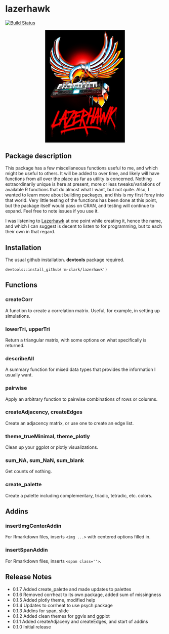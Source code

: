 # lazerhawk

[![Build Status](https://travis-ci.org/m-clark/lazerhawk.svg?branch=master)](https://travis-ci.org/m-clark/lazerhawk)

<img src="lh2_o.jpg" style="display:block; margin: 0 auto;" width='50%'>


## Package description

This package has a few miscellaneous functions useful to me, and which might be useful to others. It will be added to over time, and likely will have functions from all over the place as far as utility is concerned.  Nothing extraordinarily unique is here at present, more or less tweaks/variations of available R functions that do almost what I want, but not quite.  Also, I wanted to learn more about building packages, and this is my first foray into that world.  Very little testing of the functions has been done at this point, but the package itself would pass on CRAN, and testing will continue to expand.  Feel free to note issues if you use it.

I was listening to [Lazerhawk](http://lazerhawk.bandcamp.com/album/redline) at one point while creating it, hence the name, and which I can suggest is decent to listen to for programming, but to each their own in that regard.

## Installation

The usual github installation. **devtools** package required.

```{r}
devtools::install_github('m-clark/lazerhawk')
```

## Functions

### createCorr
A function to create a correlation matrix. Useful, for example, in setting up simulations.

### lowerTri, upperTri
Return a triangular matrix, with some options on what specifically is returned.

### describeAll
A summary function for mixed data types that provides the information I usually want.

### pairwise
Apply an arbitrary function to pairwise combinations of rows or columns.

### createAdjacency, createEdges
Create an adjacency matrix, or use one to create an edge list.

### theme_trueMinimal, theme_plotly
Clean up your ggplot or plotly visualizations.

### sum_NA, sum_NaN, sum_blank
Get counts of nothing.

### create_palette
Create a palette including complementary, triadic, tetradic, etc. colors.


## Addins

### insertImgCenterAddin 
For Rmarkdown files, inserts `<img ...>` with centered options filled in.

### insertSpanAddin 
For Rmarkdown files, inserts `<span class=''>`.


## Release Notes

- 0.1.7 Added create_palette and made updates to palettes
- 0.1.6 Removed corrheat to its own package, added sum of missingness
- 0.1.5 Added plotly theme, modified help
- 0.1.4 Updates to corrheat to use psych package
- 0.1.3 Addins for span, slide
- 0.1.2 Added clean themes for ggvis and ggplot
- 0.1.1 Added createAdjaceny and createEdges, and start of addins
- 0.1.0 Initial release

